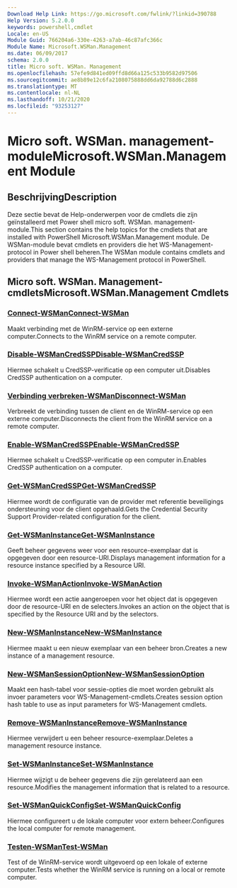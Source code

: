 ```yaml
---
Download Help Link: https://go.microsoft.com/fwlink/?linkid=390788
Help Version: 5.2.0.0
keywords: powershell,cmdlet
Locale: en-US
Module Guid: 766204a6-330e-4263-a7ab-46c87afc366c
Module Name: Microsoft.WSMan.Management
ms.date: 06/09/2017
schema: 2.0.0
title: Micro soft. WSMan. Management
ms.openlocfilehash: 57efe9d841ed09ffd8d66a125c533b9582d97506
ms.sourcegitcommit: ae8b89e12c6fa2108075888dd6da92788d6c2888
ms.translationtype: MT
ms.contentlocale: nl-NL
ms.lasthandoff: 10/21/2020
ms.locfileid: "93253127"
---
```

# <span data-ttu-id="340b0-103">Micro soft. WSMan. management-module</span><span class="sxs-lookup"><span data-stu-id="340b0-103">Microsoft.WSMan.Management Module</span></span>

## <span data-ttu-id="340b0-104">Beschrijving</span><span class="sxs-lookup"><span data-stu-id="340b0-104">Description</span></span>

<span data-ttu-id="340b0-105">Deze sectie bevat de Help-onderwerpen voor de cmdlets die zijn geïnstalleerd met Power shell micro soft. WSMan. management-module.</span><span class="sxs-lookup"><span data-stu-id="340b0-105">This section contains the help topics for the cmdlets that are installed with PowerShell Microsoft.WSMan.Management module.</span></span> <span data-ttu-id="340b0-106">De WSMan-module bevat cmdlets en providers die het WS-Management-protocol in Power shell beheren.</span><span class="sxs-lookup"><span data-stu-id="340b0-106">The WSMan module contains cmdlets and providers that manage the WS-Management protocol in PowerShell.</span></span>

## <span data-ttu-id="340b0-107">Micro soft. WSMan. Management-cmdlets</span><span class="sxs-lookup"><span data-stu-id="340b0-107">Microsoft.WSMan.Management Cmdlets</span></span>

### [<span data-ttu-id="340b0-108">Connect-WSMan</span><span class="sxs-lookup"><span data-stu-id="340b0-108">Connect-WSMan</span></span>](Connect-WSMan.md)
<span data-ttu-id="340b0-109">Maakt verbinding met de WinRM-service op een externe computer.</span><span class="sxs-lookup"><span data-stu-id="340b0-109">Connects to the WinRM service on a remote computer.</span></span>

### [<span data-ttu-id="340b0-110">Disable-WSManCredSSP</span><span class="sxs-lookup"><span data-stu-id="340b0-110">Disable-WSManCredSSP</span></span>](Disable-WSManCredSSP.md)
<span data-ttu-id="340b0-111">Hiermee schakelt u CredSSP-verificatie op een computer uit.</span><span class="sxs-lookup"><span data-stu-id="340b0-111">Disables CredSSP authentication on a computer.</span></span>

### [<span data-ttu-id="340b0-112">Verbinding verbreken-WSMan</span><span class="sxs-lookup"><span data-stu-id="340b0-112">Disconnect-WSMan</span></span>](Disconnect-WSMan.md)
<span data-ttu-id="340b0-113">Verbreekt de verbinding tussen de client en de WinRM-service op een externe computer.</span><span class="sxs-lookup"><span data-stu-id="340b0-113">Disconnects the client from the WinRM service on a remote computer.</span></span>

### [<span data-ttu-id="340b0-114">Enable-WSManCredSSP</span><span class="sxs-lookup"><span data-stu-id="340b0-114">Enable-WSManCredSSP</span></span>](Enable-WSManCredSSP.md)
<span data-ttu-id="340b0-115">Hiermee schakelt u CredSSP-verificatie op een computer in.</span><span class="sxs-lookup"><span data-stu-id="340b0-115">Enables CredSSP authentication on a computer.</span></span>

### [<span data-ttu-id="340b0-116">Get-WSManCredSSP</span><span class="sxs-lookup"><span data-stu-id="340b0-116">Get-WSManCredSSP</span></span>](Get-WSManCredSSP.md)
<span data-ttu-id="340b0-117">Hiermee wordt de configuratie van de provider met referentie beveiligings ondersteuning voor de client opgehaald.</span><span class="sxs-lookup"><span data-stu-id="340b0-117">Gets the Credential Security Support Provider-related configuration for the client.</span></span>

### [<span data-ttu-id="340b0-118">Get-WSManInstance</span><span class="sxs-lookup"><span data-stu-id="340b0-118">Get-WSManInstance</span></span>](Get-WSManInstance.md)
<span data-ttu-id="340b0-119">Geeft beheer gegevens weer voor een resource-exemplaar dat is opgegeven door een resource-URI.</span><span class="sxs-lookup"><span data-stu-id="340b0-119">Displays management information for a resource instance specified by a Resource URI.</span></span>

### [<span data-ttu-id="340b0-120">Invoke-WSManAction</span><span class="sxs-lookup"><span data-stu-id="340b0-120">Invoke-WSManAction</span></span>](Invoke-WSManAction.md)
<span data-ttu-id="340b0-121">Hiermee wordt een actie aangeroepen voor het object dat is opgegeven door de resource-URI en de selecters.</span><span class="sxs-lookup"><span data-stu-id="340b0-121">Invokes an action on the object that is specified by the Resource URI and by the selectors.</span></span>

### [<span data-ttu-id="340b0-122">New-WSManInstance</span><span class="sxs-lookup"><span data-stu-id="340b0-122">New-WSManInstance</span></span>](New-WSManInstance.md)
<span data-ttu-id="340b0-123">Hiermee maakt u een nieuw exemplaar van een beheer bron.</span><span class="sxs-lookup"><span data-stu-id="340b0-123">Creates a new instance of a management resource.</span></span>

### [<span data-ttu-id="340b0-124">New-WSManSessionOption</span><span class="sxs-lookup"><span data-stu-id="340b0-124">New-WSManSessionOption</span></span>](New-WSManSessionOption.md)
<span data-ttu-id="340b0-125">Maakt een hash-tabel voor sessie-opties die moet worden gebruikt als invoer parameters voor WS-Management-cmdlets.</span><span class="sxs-lookup"><span data-stu-id="340b0-125">Creates session option hash table to use as input parameters for WS-Management cmdlets.</span></span>

### [<span data-ttu-id="340b0-126">Remove-WSManInstance</span><span class="sxs-lookup"><span data-stu-id="340b0-126">Remove-WSManInstance</span></span>](Remove-WSManInstance.md)
<span data-ttu-id="340b0-127">Hiermee verwijdert u een beheer resource-exemplaar.</span><span class="sxs-lookup"><span data-stu-id="340b0-127">Deletes a management resource instance.</span></span>

### [<span data-ttu-id="340b0-128">Set-WSManInstance</span><span class="sxs-lookup"><span data-stu-id="340b0-128">Set-WSManInstance</span></span>](Set-WSManInstance.md)
<span data-ttu-id="340b0-129">Hiermee wijzigt u de beheer gegevens die zijn gerelateerd aan een resource.</span><span class="sxs-lookup"><span data-stu-id="340b0-129">Modifies the management information that is related to a resource.</span></span>

### [<span data-ttu-id="340b0-130">Set-WSManQuickConfig</span><span class="sxs-lookup"><span data-stu-id="340b0-130">Set-WSManQuickConfig</span></span>](Set-WSManQuickConfig.md)
<span data-ttu-id="340b0-131">Hiermee configureert u de lokale computer voor extern beheer.</span><span class="sxs-lookup"><span data-stu-id="340b0-131">Configures the local computer for remote management.</span></span>

### [<span data-ttu-id="340b0-132">Testen-WSMan</span><span class="sxs-lookup"><span data-stu-id="340b0-132">Test-WSMan</span></span>](Test-WSMan.md)
<span data-ttu-id="340b0-133">Test of de WinRM-service wordt uitgevoerd op een lokale of externe computer.</span><span class="sxs-lookup"><span data-stu-id="340b0-133">Tests whether the WinRM service is running on a local or remote computer.</span></span>

